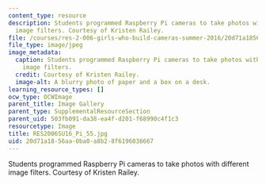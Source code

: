 ```yaml
---
content_type: resource
description: Students programmed Raspberry Pi cameras to take photos with different
  image filters. Courtesy of Kristen Railey.
file: /courses/res-2-006-girls-who-build-cameras-summer-2016/20d71a1856aa0ba0a8b28f6196036667_RES2006SU16_Pi_55.jpg
file_type: image/jpeg
image_metadata:
  caption: Students programmed Raspberry Pi cameras to take photos with different
    image filters.
  credit: Courtesy of Kristen Railey.
  image-alt: A blurry photo of paper and a box on a desk.
learning_resource_types: []
ocw_type: OCWImage
parent_title: Image Gallery
parent_type: SupplementalResourceSection
parent_uid: 503fb091-da38-ea4f-d201-f68990c4f1c3
resourcetype: Image
title: RES2006SU16_Pi_55.jpg
uid: 20d71a18-56aa-0ba0-a8b2-8f6196036667
---
```

Students programmed Raspberry Pi cameras to take photos with different image filters. Courtesy of Kristen Railey.

